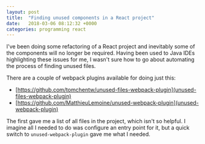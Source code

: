 ```yaml
---
layout: post
title:  "Finding unused components in a React project"
date:   2018-03-06 08:12:32 +0000
categories: programming react
---
```


I've been doing some refactoring of a React project and inevitably some of the components will no longer be required.
Having been used to Java IDEs highlighting these issues for me, I wasn't sure how to go about automating the process of
finding unused files.

There are a couple of webpack plugins available for doing just this:
* [https://github.com/tomchentw/unused-files-webpack-plugin](unused-files-webpack-plugin)
* [https://github.com/MatthieuLemoine/unused-webpack-plugin](unused-webpack-plugin)

The first gave me a list of all files in the project, which isn't so helpful. I imagine all I needed to do was configure
an entry point for it, but a quick switch to `unused-webpack-plugin` gave me what I needed.
